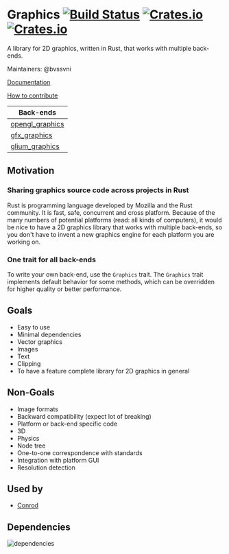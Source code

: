 # Graphics [![Build Status](https://travis-ci.org/PistonDevelopers/graphics.svg?branch=master)](https://travis-ci.org/PistonDevelopers/graphics) [![Crates.io](https://img.shields.io/crates/v/piston2d-graphics.svg)](https://crates.io/crates/piston2d-graphics) [![Crates.io](https://img.shields.io/crates/l/piston2d-graphics.svg)](https://github.com/PistonDevelopers/graphics/blob/master/LICENSE)

A library for 2D graphics, written in Rust, that works with multiple back-ends.

Maintainers: @bvssvni

[Documentation](https://docs.rs/piston2d-graphics)

[How to contribute](https://github.com/PistonDevelopers/piston/blob/master/CONTRIBUTING.md)

| Back-ends |
|--------------------|
| [opengl_graphics](https://github.com/pistondevelopers/opengl_graphics) |
| [gfx_graphics](https://github.com/pistondevelopers/gfx_graphics) |
| [glium_graphics](https://github.com/pistondevelopers/glium_graphics) |

## Motivation

### Sharing graphics source code across projects in Rust

Rust is programming language developed by Mozilla and the Rust community. It is fast, safe, concurrent and cross platform. Because of the many numbers of potential platforms (read: all kinds of computers), it would be nice to have a 2D graphics library that works with multiple back-ends, so you don't have to invent a new graphics engine for each platform you are working on.

### One trait for all back-ends

To write your own back-end, use the `Graphics` trait. The `Graphics` trait implements default behavior for some methods,
which can be overridden for higher quality or better performance.

## Goals

* Easy to use
* Minimal dependencies
* Vector graphics
* Images
* Text
* Clipping
* To have a feature complete library for 2D graphics in general

## Non-Goals

* Image formats
* Backward compatibility (expect lot of breaking)
* Platform or back-end specific code
* 3D
* Physics
* Node tree
* One-to-one correspondence with standards
* Integration with platform GUI
* Resolution detection

## Used by

- [Conrod](https://github.com/pistondevelopers/conrod)

## Dependencies

![dependencies](./Cargo.png)
